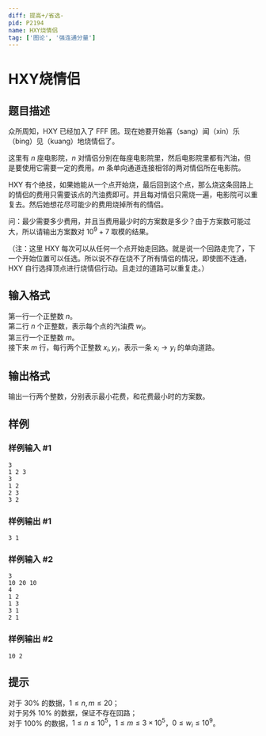 ```yaml
---
diff: 提高+/省选-
pid: P2194
name: HXY烧情侣
tag: ['图论', '强连通分量']
---
```

# HXY烧情侣
## 题目描述

众所周知，HXY 已经加入了 FFF 团。现在她要开始喜（sang）闻（xin）乐（bing）见（kuang）地烧情侣了。

这里有 $n$ 座电影院，$n$ 对情侣分别在每座电影院里，然后电影院里都有汽油，但是要使用它需要一定的费用。$m$ 条单向通道连接相邻的两对情侣所在电影院。

HXY 有个绝技，如果她能从一个点开始烧，最后回到这个点，那么烧这条回路上的情侣的费用只需要该点的汽油费即可。并且每对情侣只需烧一遍，电影院可以重复去。然后她想花尽可能少的费用烧掉所有的情侣。

问：最少需要多少费用，并且当费用最少时的方案数是多少？由于方案数可能过大，所以请输出方案数对 $10^9+7$ 取模的结果。

（注：这里 HXY 每次可以从任何一个点开始走回路。就是说一个回路走完了，下一个开始位置可以任选。所以说不存在烧不了所有情侣的情况，即使图不连通，HXY 自行选择顶点进行烧情侣行动。且走过的道路可以重复走。）
## 输入格式

第一行一个正整数 $n$。   
第二行 $n$ 个正整数，表示每个点的汽油费 $w_i$。  
第三行一个正整数 $m$。  
接下来 $m$ 行，每行两个正整数 $x_i,y_i$，表示一条 $x_i \to y_i$ 的单向道路。
## 输出格式

输出一行两个整数，分别表示最小花费，和花费最小时的方案数。
## 样例

### 样例输入 #1
```
3
1 2 3
3
1 2
2 3
3 2
```
### 样例输出 #1
```
3 1

```
### 样例输入 #2
```
3
10 20 10
4
1 2
1 3
3 1
2 1

```
### 样例输出 #2
```
10 2

```
## 提示

对于 $30\%$ 的数据，$1\le n,m \le 20$；  
对于另外 $10\%$ 的数据，保证不存在回路；  
对于 $100\%$ 的数据，$1\le n \le 10^5$，$1\le m \le 3\times 10^5$，$0\le w_i \le 10^9$。
